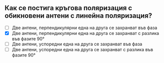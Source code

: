 ## Как се постига кръгова поляризация с обикновени антени с линейна поляризация?

<!-- Верният отговор е отбелязан с [X] -->

- [ ] Две антени, перпендикулярни една на друга се захранват във фаза
- [X] Две антени, перпендикулярни една на друга се захранват с разлика във фазите 90°
- [ ] Две антени, успоредни една на друга се захранват във фаза
- [ ] Две антени, успоредни една на друга се захранват с разлика във фазите 90°
